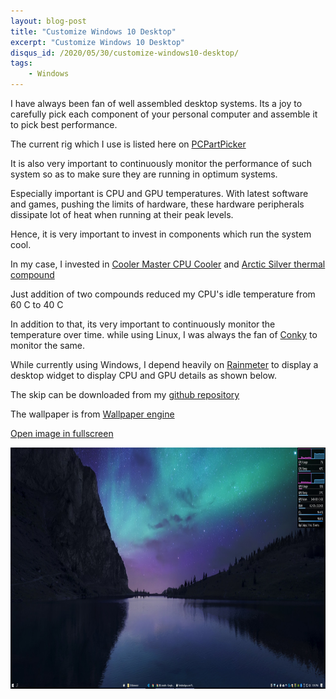 ```yaml
---
layout: blog-post
title: "Customize Windows 10 Desktop"
excerpt: "Customize Windows 10 Desktop"
disqus_id: /2020/05/30/customize-windows10-desktop/
tags:
    - Windows
---
```


I have always been fan of well assembled desktop systems. Its a joy to carefully pick each component of your personal computer and assemble it to pick best performance.

The current rig which I use is listed here on [PCPartPicker](https://pcpartpicker.com/user/madhur_ahuja/saved/#view=FdqWXL)

It is also very important to continuously monitor the performance of such system so as to make sure they are running in optimum systems.

Especially important is CPU and GPU temperatures. With latest software and games, pushing the limits of hardware, these hardware peripherals dissipate lot of heat when running at their peak levels.

Hence, it is very important to invest in components which run the system cool.

In my case, I invested in [Cooler Master CPU Cooler](https://www.amazon.in/Cooler-Master-Hyper-H410R-RR-H410-20PK-R1/dp/B0784FZT8H/ref=sr_1_1?dchild=1&keywords=cooler+master+cpu+cooler&qid=1590814801&sr=8-1) and [Arctic Silver thermal compound](https://www.amazon.in/Arctic-Silver-Thermal-Compound-3-5G/dp/B0087X728K/ref=sr_1_2_sspa?dchild=1&keywords=thermal+compound&qid=1590814840&sr=8-2-spons&psc=1&spLa=ZW5jcnlwdGVkUXVhbGlmaWVyPUEzOEFVT080Qzk5WkYmZW5jcnlwdGVkSWQ9QTA4NTc4ODBKSzM5QVRKSTBNOTQmZW5jcnlwdGVkQWRJZD1BMDEyMjEzOTJYTzRZODcwSVpDVkgmd2lkZ2V0TmFtZT1zcF9hdGYmYWN0aW9uPWNsaWNrUmVkaXJlY3QmZG9Ob3RMb2dDbGljaz10cnVl)

Just addition of two compounds reduced my CPU's idle temperature from 60 C to 40 C

In addition to that, its very important to continuously monitor the temperature over time. while using Linux, I was always the fan of [Conky](<https://en.wikipedia.org/wiki/Conky_(software)>) to monitor the same.

While currently using Windows, I depend heavily on [Rainmeter](https://www.rainmeter.net/) to display a desktop widget to display CPU and GPU details as shown below.

The skip can be downloaded from my [github repository](https://github.com/madhur/rainmeter-skin/tree/master)

The wallpaper is from [Wallpaper engine](https://steamcommunity.com/sharedfiles/filedetails/?id=2108388008)

[Open image in fullscreen](/images/screenshot.43.jpg)

<a href='/images/screenshot.43.jpg'><img src='/images/screenshot.43.jpg' height='386px' width='914px' /></a>
